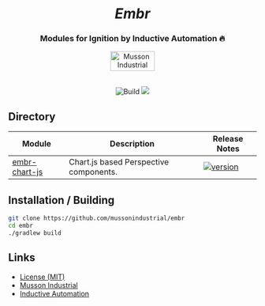 <div align="center">
  <h1>
    <i>Embr</i>
</h1>
<h3>Modules for Ignition by Inductive Automation 🔥</h3>
  <a href="https://mussonindustrial.com">
        <img src="https://cdn.mussonindustrial.com/files/public/images/emblem.svg" alt="Musson Industrial Logo" width="90" height="40">
  </a>
  <br><br>
<p>
  <img alt="Build" src="https://github.com/mussonindustrial/embr/actions/workflows/build.yml/badge.svg"/>
  <a href="https://github.com/mussonindustrial/embr/blob/main/LICENSE">
    <img src="https://img.shields.io/badge/License-MIT-yellow.svg" />
  </a>

</p>
</div>

 

 ## Directory
<div align="center">
  
| Module                                                                     | Description                                                         | Release Notes                                                                                                                                                     |
| --------------------------------------------------------------------------- | ------------------------------------------------------------------- | ----------------------------------------------------------------------------------------------------------------------------------------------------------------- |
| [embr-chart-js](../modules/embr-chart-js)                 | Chart.js based Perspective components.        |    [![version](https://img.shields.io/github/v/release/mussonindustrial/embr?filter=*chart-js*&label=%20)](modules/embr-chart-js/CHANGELOG.md)             |

</div>


## Installation / Building

```sh
git clone https://github.com/mussonindustrial/embr
cd embr
./gradlew build
```



## Links

-   [License (MIT)](../LICENSE)
-   [Musson Industrial](https://mussonindustrial.com/)
-   [Inductive Automation](https://inductiveautomation.com/)

[embr]: https://github.com/mussonindustrial/embr
[chartjs]: https://www.chartjs.org/
